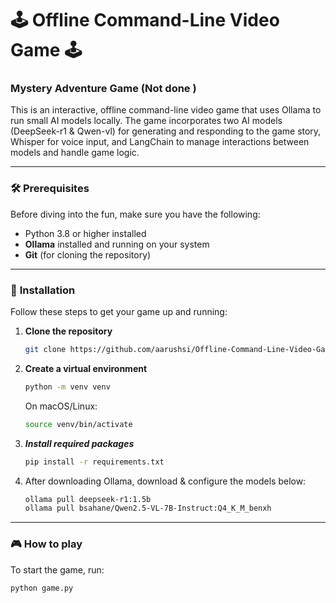# 🕹️ **Offline Command-Line Video Game** 🕹️

### **Mystery Adventure Game**  (Not done )
This is an interactive, offline command-line video game that uses Ollama to run small AI models locally. The game incorporates two AI models (DeepSeek-r1 & Qwen-vl) for generating and responding to the game story, Whisper for voice input, and LangChain to manage interactions between models and handle game logic.

---

### 🛠️ **Prerequisites**  
Before diving into the fun, make sure you have the following:

- Python 3.8 or higher installed  
- **Ollama** installed and running on your system  
- **Git** (for cloning the repository)

---
### 🚀 **Installation**  
Follow these steps to get your game up and running:

1. **Clone the repository**  
   ```bash
   git clone https://github.com/aarushsi/Offline-Command-Line-Video-Game.git

2. **Create a virtual environment**
   ```bash
   python -m venv venv
   ```
   On macOS/Linux:
   ```bash
   source venv/bin/activate
4. ***Install required packages***
   ```bash
   pip install -r requirements.txt
6. After downloading Ollama, download & configure the models below:
   ```bash
   ollama pull deepseek-r1:1.5b
   ollama pull bsahane/Qwen2.5-VL-7B-Instruct:Q4_K_M_benxh
---

### 🎮 **How to play**
To start the game, run:
```bash
python game.py
```

